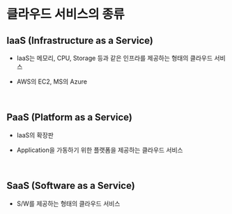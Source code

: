 
# 클라우드 서비스의 종류

## IaaS (Infrastructure as a Service)

* IaaS는 메모리, CPU, Storage 등과 같은 인프라를 제공하는 형태의 클라우드 서비스

* AWS의 EC2, MS의 Azure

<br>

## PaaS (Platform as a Service)

* IaaS의 확장판

* Application을 가동하기 위한 플랫폼을 제공하는 클라우드 서비스

<br>

## SaaS (Software as a Service)

* S/W를 제공하는 형태의 클라우드 서비스
